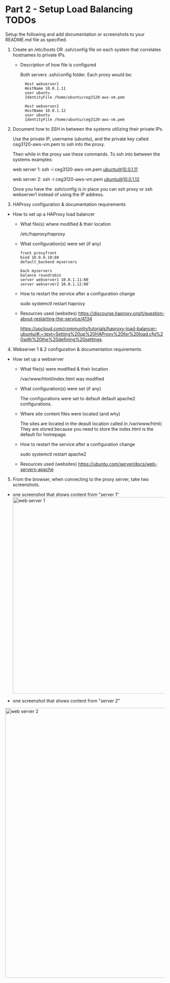 # Part 2 - Setup Load Balancing TODOs
Setup the following and add documentation or screenshots to your README.md file as specified.

1. Create an /etc/hosts OR .ssh/config file on each system that correlates hostnames to private IPs.
    - Description of how file is configured
    
      Both servers .ssh/config folder. Each proxy would be:
      
            Host webserver1
            HostName 10.0.1.11
            user ubuntu
            IdentityFile /home/ubuntu/ceg3120-aws-vm.pem

            Host webserver2
            HostName 10.0.1.12
            user ubuntu
            IdentityFile /home/ubuntu/ceg3120-aws-vm.pem

2. Document how to SSH in between the systems utilizing their private IPs.

    Use the private IP, username (ubuntu), and the private key called ceg3120-aws-vm.pem to ssh into the proxy.
    
    Then while in the proxy use these commands. 
    To ssh into between the systems examples:
    
    web server 1: ssh -i ceg3120-aws-vm.pem ubuntu@10.0.1.11
    
    web server 2: ssh -i ceg3120-aws-vm.pem ubuntu@10.0.1.12
    
    Once you have the .ssh/config is in place you can ssh proxy or ssh webserver1 instead of using the IP address.


3. HAProxy configuration & documentation requirements
- How to set up a HAProxy load balancer
  - What file(s) where modified & their location
  
    /etc/haproxy/haproxy
    
  - What configuration(s) were set (if any)
  
        front proxyfront
        bind 10.0.0.10:80
        default_backend myservers

        back myservers
        balance roundrobin
        server webserver1 10.0.1.11:80
        server webserver2 10.0.1.12:80`
 
 
  - How to restart the service after a configuration change
  
    sudo systemctl restart haproxy
    
  - Resources used (websites)
    https://discourse.haproxy.org/t/question-about-restarting-the-service/4134
    
    https://upcloud.com/community/tutorials/haproxy-load-balancer-ubuntu/#:~:text=Setting%20up%20HAProxy%20for%20load,cfg%20with%20the%20defining%20settings.


4. Webserver 1 & 2 configuration & documentation requirements
- How set up a webserver
  - What file(s) were modified & their location
  
    /var/www/html/index.html was modified
    
  - What configuration(s) were set (if any)
  
     The configurations were set to default default apache2 configurations.
     
  - Where site content files were located (and why)
  
    The sites are located in the deault location called in /var/www/html/. 
    They are stored because you need to store the index.html is the default for homepage.
 
  - How to restart the service after a configuration change
  
    sudo systemctl restart apache2
    
  - Resources used (websites)
    https://ubuntu.com/server/docs/web-servers-apache
    
5. From the browser, when connecting to the proxy server, take two screenshots.
  - one screenshot that shows content from "server 1"
    <img width="618" alt="web server 1" src="https://user-images.githubusercontent.com/56359938/158195600-6f66c2f2-425b-4cd3-a02c-48661b78b106.png">


  - one screenshot that shows content from "server 2"
  <img width="849" alt="web server 2" src="https://user-images.githubusercontent.com/56359938/158195639-ae06e23a-c486-41e7-ada7-c809368869f9.png">



